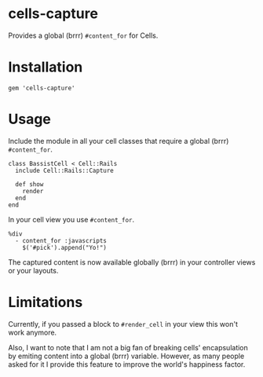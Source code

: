 # cells-capture

Provides a global (brrr) `#content_for` for Cells.


# Installation

	gem 'cells-capture'


# Usage

Include the module in all your cell classes that require a global (brrr) `#content_for`.

	class BassistCell < Cell::Rails
	  include Cell::Rails::Capture

	  def show
	    render
	  end
	end

In your cell view you use `#content_for`.

	%div
	  - content_for :javascripts
	    $('#pick').append("Yo!")

The captured content is now available globally (brrr) in your controller views or your layouts.

# Limitations

Currently, if you passed a block to `#render_cell` in your view this won't work anymore.

Also, I want to note that I am not a big fan of breaking cells' encapsulation by emiting content into a global (brrr) variable. However, as many people asked for it I provide this feature to improve the world's happiness factor.